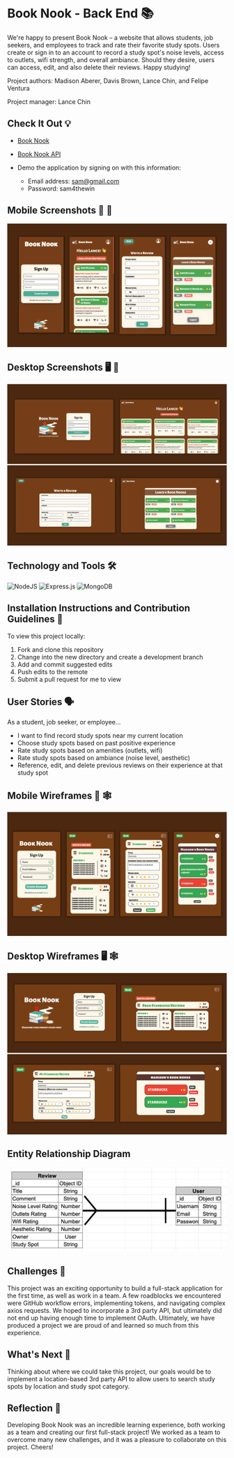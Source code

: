 # Book Nook - Back End 📚
We're happy to present Book Nook – a website that allows students, job seekers, and employees to track and rate their favorite study spots. Users create or sign in to an account to record a study spot's noise levels, access to outlets, wifi strength, and overall ambiance. Should they desire, users can access, edit, and also delete their reviews. Happy studying!

Project authors: Madison Aberer, Davis Brown, Lance Chin, and Felipe Ventura

Project manager: Lance Chin

## Check It Out 💡 
- [Book Nook](https://book-nooks.netlify.app/) 
- [Book Nook API](https://book-nook-back-end-production.up.railway.app)

- Demo the application by signing on with this information:
    - Email address: sam@gmail.com
    - Password: sam4thewin

## Mobile Screenshots 📱 📸
![Page 1](/screenshots/mobile/screenshot-m1.png)

## Desktop Screenshots 🖥 📸
![Page 1](/screenshots/desktop/screenshot-d1.png)
![Page 2](/screenshots/desktop/screenshot-d2.png)

## Technology and Tools 🛠
![NodeJS](https://img.shields.io/badge/node.js-6DA55F?style=for-the-badge&logo=node.js&logoColor=white)
![Express.js](https://img.shields.io/badge/express.js-%23404d59.svg?style=for-the-badge&logo=express&logoColor=%2361DAFB)
![MongoDB](https://img.shields.io/badge/MongoDB-%234ea94b.svg?style=for-the-badge&logo=mongodb&logoColor=white)

## Installation Instructions and Contribution Guidelines 📲
To view this project locally:
1. Fork and clone this repository
2. Change into the new directory and create a development branch 
3. Add and commit suggested edits
4. Push edits to the remote
5. Submit a pull request for me to view

## User Stories 🗣
As a student, job seeker, or employee...
- I want to find record study spots near my current location
- Choose study spots based on past positive experience
- Rate study spots based on amenities (outlets, wifi)
- Rate study spots based on ambiance (noise level, aesthetic)
- Reference, edit, and delete previous reviews on their experience at that study spot

## Mobile Wireframes 📱 🕸 
![Page 1](/planning/wireframes/mobile/wireframe-m1.png)

## Desktop Wireframes 🖥 🕸 
![Page 1](/planning/wireframes/desktop/wireframe-d1.png)
![Page 2](/planning/wireframes/desktop/wireframe-d2.png)

## Entity Relationship Diagram
![ERD](/planning/erd/erd.png)

## Challenges 💪
This project was an exciting opportunity to build a full-stack application for the first time, as well as work in a team. A few roadblocks we encountered were GitHub workflow errors, implementing tokens, and navigating complex axios requests. We hoped to incorporate a 3rd party API, but ultimately did not end up having enough time to implement OAuth. Ultimately, we have produced a project we are proud of and learned so much from this experience.

## What's Next 🏁
Thinking about where we could take this project, our goals would be to implement a location-based 3rd party API to allow users to search study spots by location and study spot category.

## Reflection 🙌
Developing Book Nook was an incredible learning experience, both working as a team and creating our first full-stack project! We worked as a team to overcome many new challenges, and it was a pleasure to collaborate on this project. Cheers!
